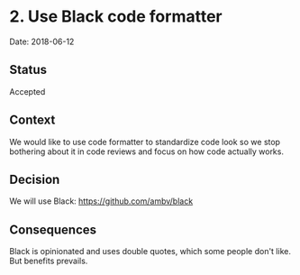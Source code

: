 # 2. Use Black code formatter

Date: 2018-06-12

## Status

Accepted

## Context

We would like to use code formatter to standardize code look so we stop bothering about it in code reviews and focus on how code actually works.

## Decision

We will use Black: https://github.com/ambv/black

## Consequences

Black is opinionated and uses double quotes, which some people don't like. But benefits prevails.
